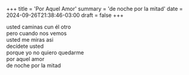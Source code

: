 +++
title = 'Por Aquel Amor'
summary = 'de noche por la mitad'
date = 2024-09-26T21:38:46-03:00
draft = false
+++

usted caminas cun él otro  
pero cuando nos vemos  
usted me miras asi  
decídete usted  
porque yo no quiero quedarme  
por aquel amor  
de noche por la mitad
